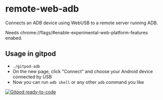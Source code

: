# remote-web-adb
Connects an ADB device using WebUSB to a remote server running ADB.

Needs chrome://flags/#enable-experimental-web-platform-features enabed.

## Usage in gitpod
* `./gitpod-adb`
* On the new page, click "Connect" and choose your Android device connected by USB
* Now you can run `adb shell` or any other `adb` command you like

[![Gitpod ready-to-code](https://img.shields.io/badge/Gitpod-ready--to--code-blue?logo=gitpod)](https://gitpod.io/#https://github.com/parched/remote-web-adb)